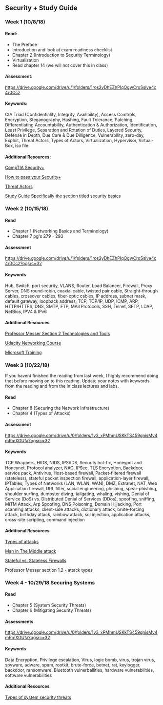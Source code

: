 ## Security + Study Guide

### Week 1 (10/8/18)

#### Read:
  - The Preface
  - Introduction and look at exam readiness checklist
  - Chapter 2 (Introduction to Security Terminology)
  - Virtualization
  - Read chapter 14 (we will not cover this in class)

#### Assessment:
https://drive.google.com/drive/u/1/folders/1ros2yDhEZhPIqQgwCroSsive4c4r0Ocz

#### Keywords:
CIA Triad (Confidentiality, Integrity, Availibility), Access Comtrols, Encryption, Steganography, Hashing, Fault Tolerance, Patching, Differentiating Accountability, Authentication & Authorization, Identification, Least Privilege, Separation and Rotation of Duties, Layered Security, Defense in Depth, Due Care & Due Dilligence, Vulnerability, zero-day, Exploit, Threat Actors, Types of Actors, Virtualization, Hypervisor, Virtual-Box, iso file

#### Additional Resources:

  [CompTIA Security+](https://certification.comptia.org/certifications/security)

  [How to pass your Security+](https://www.professormesser.com/security-plus/sy0-501/how-to-pass-your-sy0-501-security-exam/) 

  [Threat Actors](https://www.professormesser.com/security-plus/sy0-501/threat-actors/)

  [Study Guide Specifically the section titled security basics](https://docs.google.com/document/d/1hXGyKDWdpJLKZWWuu5eVTh-N5simhpSlTTA-Z-dtCj0/edit#heading=h.9jy0u88oavdx)





### Week 2 (10/15/18)

#### Read
- Chapter 1 (Networking Basics and Terminology)
- Chapter 7 pg's 279 - 293

#### Assessment
https://drive.google.com/drive/u/1/folders/1ros2yDhEZhPIqQgwCroSsive4c4r0Ocz?ogsrc=32


#### Keywords
Hub, Switch, port security, VLANS, Router, Load Balancer, Firewall, Proxy Server, DNS round-robin, coaxial cable, twisted pair cable, Straight-through cables, crossover cables, fiber-optic cables, IP address, subnet mask, default gateway, loopback address, TCP, TCP/IP, UDP, ICMP, ARP, HTTP/HTTPS, DNS, SMTP, FTP, MAil Protocols, SSH, Telnet, SFTP, LDAP, NetBios, IPV4 & IPv6

#### Additional Resources
[Professor Messer Section 2 Technologies and Tools](https://www.professormesser.com/security-plus/sy0-501/sy0-501-training-course/)

[Udacity Networking Course](https://www.udacity.com/course/computer-networking--ud436)

[Microsoft Training](https://mva.microsoft.com/en-us/training-courses/networking-fundamentals-8249?l=vc8igMKy_304984382)




### Week 3 (10/22/18)
If you havent finished the reading from last week, I highly recommend doing that before moving on to this reading. Update your notes with keywords from the reading and from the in class lectures and labs. 

#### Read
- Chapter 8 (Securing the Network Infrastructure)
- Chapter 4 (Types of Attacks)

#### Assessment
https://drive.google.com/drive/u/0/folders/1v3_xPMhmUSKkTS459gnisMv4mRmXGUfa?ogsrc=32

#### Keywords
TCP Wrappers, HIDS, NIDS, IPS/IDS, Security hot-fix, Honeypot and Honeynet, Protocol analyzer, NAC, IPSec, TLS Encryption, Backdoor, service pack, Antivirus, Host-based firewall, Packet-filtered firewall (stateless), stateful packet inspection firewall, application-layer firewall, IPTables, Types of Networks (LAN, WLAN, WAN), DMZ, Extranet, NAT, Web Application firewall, URL filter, social engineering, phishing, spear-phishing, shoulder surfing, dumpster diving, tailgating, whaling, vishing, Denial of Service (DoS) vs. Distributed Denial of Services (DDos), spoofing, sniffing, MiTM Attack, Arp Spoofing, DNS Poisoning, Domain Hijjacking, Port scanning attacks, client-side attacks, dictionary attack, brute-forcing attack, birthday attack, rainbow attack, sql injection, application attacks, cross-site scripting, command injection  

#### Additional Resources
[Types of attacks](https://www.rapid7.com/fundamentals/types-of-attacks/)

[Man in The Middle attack](https://www.professormesser.com/security-plus/sy0-501/man-in-the-middle/)

[Stateful vs. Stateless Firewalls](https://www.cybrary.it/0p3n/stateful-vs-stateless-firewalls/)

Professor Messer section 1.2 - attack types 


### Week 4 - 10/29/18 Securing Systems 

#### Read
- Chapter 5 (System Security Threats)
- Chapter 6 (Mitigating Security Threats)

#### Assessments
https://drive.google.com/drive/u/0/folders/1v3_xPMhmUSKkTS459gnisMv4mRmXGUfa?ogsrc=32

#### Keywords
Data Encryption, Privilege escalation, Virus, logic bomb, virus, trojan virus, spyware, adware, spam, rootkit, brute-force, botnet, rat, keylogger, backdoor, ransomware, Bluetooth vulnerbailities, hardware vulnerabilities, software vulnerabilities

#### Additional Resources 
[Types of system security threats](https://blogs.cisco.com/smallbusiness/the-10-most-common-security-threats-explained)

